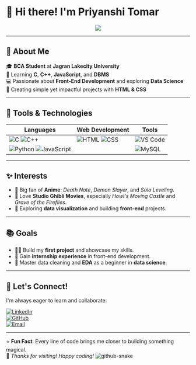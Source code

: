 # 👋 Hi there! I'm **Priyanshi Tomar**  


<p align="center">
  <img src="https://readme-typing-svg.demolab.com?font=Roboto+Mono&size=26&pause=1000&color=F75C7E&center=true&vCenter=true&width=500&lines=Welcome+to+My+GitHub!;BCA+Student+%7C+Tech+Explorer;Front-End+Enthusiast+%7C+Anime+Fan;Always+Learning+%26+Growing!">
</p>

---

## 🌟 About Me
🎓 **BCA Student** at **Jagran Lakecity University**  
🌱 Learning **C**, **C++**, **JavaScript**, and **DBMS**  
💻 Passionate about **Front-End Development** and exploring **Data Science**  
🎨 Creating simple yet impactful projects with **HTML & CSS**  

---

## 🔧 Tools & Technologies
| **Languages** | **Web Development** | **Tools** |
|---------------|---------------------|-----------|
| ![C](https://img.shields.io/badge/C-Language-blue) ![C++](https://img.shields.io/badge/C%2B%2B-Language-lightblue) | ![HTML](https://img.shields.io/badge/HTML-5-orange) ![CSS](https://img.shields.io/badge/CSS-3-blue) | ![VS Code](https://img.shields.io/badge/VSCode-Editor-blue) |
| ![Python](https://img.shields.io/badge/Python-Learning-yellow) ![JavaScript](https://img.shields.io/badge/JavaScript-Beginner-green) | | ![MySQL](https://img.shields.io/badge/MySQL-Database-lightblue) |

---

## ✨ Interests
- 🌌 Big fan of **Anime**: *Death Note*, *Demon Slayer*, and *Solo Leveling*.  
- 🎥 Love **Studio Ghibli Movies**, especially *Howl's Moving Castle* and *Grave of the Fireflies*.  
- 🌟 Exploring **data visualization** and building **front-end** projects.  

---

## 📚 Goals  
- 👩‍💻 Build my **first project** and showcase my skills.  
- 🚀 Gain **internship experience** in front-end development.  
- 🌱 Master data cleaning and **EDA** as a beginner in **data science**.  

---

## 🤝 Let's Connect!  
I'm always eager to learn and collaborate:  

[![LinkedIn](https://img.shields.io/badge/LinkedIn-Priyanshi_Tomar-blue?style=flat-square&logo=linkedin)](https://www.linkedin.com)  
[![GitHub](https://img.shields.io/badge/GitHub-Priyanshi_Tomar-black?style=flat-square&logo=github)](https://github.com)  
[![Email](https://img.shields.io/badge/Email-Priyanshi_Tomar-red?style=flat-square&logo=gmail)](mailto:example@example.com)  

---

⭐ **Fun Fact**: Every line of code brings me closer to building something magical.  
🌟 *Thanks for visiting! Happy coding!*
<picture>
  <source media="(prefers-color-scheme: dark)" srcset="https://raw.githubusercontent.com/Priyanshitomar/Priyanshitomar/output/github-snake-dark.svg" />
  <source media="(prefers-color-scheme: light)" srcset="https://raw.githubusercontent.com/Priyanshitomar/Priyanshitomar/output/github-snake.svg" />
  <img alt="github-snake" src="https://raw.githubusercontent.com/tobiasmeyhoefer/tobiasmeyhoefer/output/github-snake.svg" />
</picture>
